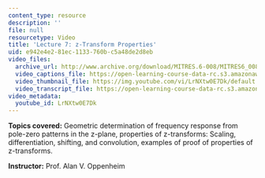 ```yaml
---
content_type: resource
description: ''
file: null
resourcetype: Video
title: 'Lecture 7: z-Transform Properties'
uid: e942e4e2-81ec-1133-760b-c5a48de2d8eb
video_files:
  archive_url: http://www.archive.org/download/MITRES.6-008/MITRES6_008_lec07_300k.mp4
  video_captions_file: https://open-learning-course-data-rc.s3.amazonaws.com/res-6-008-digital-signal-processing-spring-2011/139e545be5795dc38a32572a7a679f81_LrNXtw0E7Dk.vtt
  video_thumbnail_file: https://img.youtube.com/vi/LrNXtw0E7Dk/default.jpg
  video_transcript_file: https://open-learning-course-data-rc.s3.amazonaws.com/res-6-008-digital-signal-processing-spring-2011/ab98db61605303ad70feff000eb34662_LrNXtw0E7Dk.pdf
video_metadata:
  youtube_id: LrNXtw0E7Dk
---
```


**Topics covered:** Geometric determination of frequency response from pole-zero patterns in the z-plane, properties of z-transforms: Scaling, differentiation, shifting, and convolution, examples of proof of properties of z-transforms.

**Instructor:** Prof. Alan V. Oppenheim